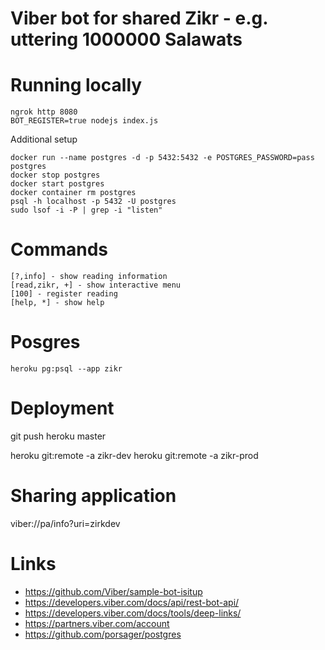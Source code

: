 # Viber bot for shared Zikr - e.g. uttering 1000000 Salawats

# Running locally
```
ngrok http 8080
BOT_REGISTER=true nodejs index.js
```

Additional setup
```
docker run --name postgres -d -p 5432:5432 -e POSTGRES_PASSWORD=pass postgres
docker stop postgres
docker start postgres
docker container rm postgres
psql -h localhost -p 5432 -U postgres
sudo lsof -i -P | grep -i "listen"
```

# Commands
```
[?,info] - show reading information
[read,zikr, +] - show interactive menu
[100] - register reading
[help, *] - show help

```

# Posgres

```
heroku pg:psql --app zikr
```

# Deployment
git push heroku master

heroku git:remote -a zikr-dev
heroku git:remote -a zikr-prod

# Sharing application
viber://pa/info?uri=zirkdev

# Links
- https://github.com/Viber/sample-bot-isitup
- https://developers.viber.com/docs/api/rest-bot-api/
- https://developers.viber.com/docs/tools/deep-links/
- https://partners.viber.com/account
- https://github.com/porsager/postgres

